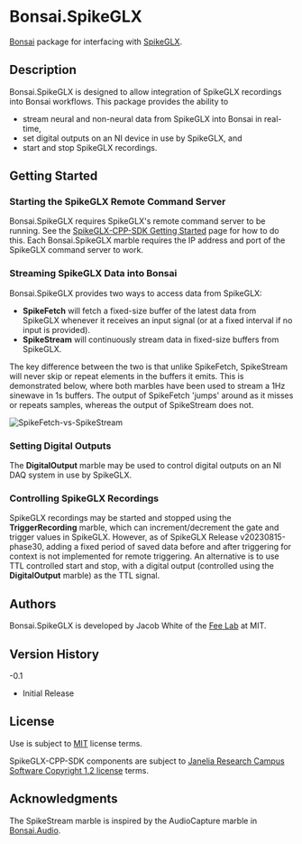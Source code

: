 # Bonsai.SpikeGLX
[Bonsai](http://bonsai-rx.org/) package for interfacing with [SpikeGLX](https://billkarsh.github.io/SpikeGLX/).

## Description
Bonsai.SpikeGLX is designed to allow integration of SpikeGLX recordings into Bonsai workflows. This package provides the ability to 
- stream neural and non-neural data from SpikeGLX into Bonsai in real-time,
- set digital outputs on an NI device in use by SpikeGLX, and
- start and stop SpikeGLX recordings. 

## Getting Started
### Starting the SpikeGLX Remote Command Server
Bonsai.SpikeGLX requires SpikeGLX's remote command server to be running. See the [SpikeGLX-CPP-SDK Getting Started](https://github.com/billkarsh/SpikeGLX-CPP-SDK/blob/main/GettingStarted.txt) page for how to do this. Each Bonsai.SpikeGLX marble requires the IP address and port of the SpikeGLX command server to work. 

### Streaming SpikeGLX Data into Bonsai
Bonsai.SpikeGLX provides two ways to access data from SpikeGLX: 
- **SpikeFetch** will fetch a fixed-size buffer of the latest data from SpikeGLX whenever it receives an input signal (or at a fixed interval if no input is provided).
- **SpikeStream** will continuously stream data in fixed-size buffers from SpikeGLX.

The key difference between the two is that unlike SpikeFetch, SpikeStream will never skip or repeat elements in the buffers it emits. This is demonstrated below, where both marbles have been used to stream a 1Hz sinewave in 1s buffers. The output of SpikeFetch 'jumps' around as it misses or repeats samples, whereas the output of SpikeStream does not.

![SpikeFetch-vs-SpikeStream](https://github.com/FeeLab/Bonsai.SpikeGLX/assets/120409412/bf26abae-6f3a-4b91-9539-1f9dfccc19ba)

### Setting Digital Outputs
The **DigitalOutput** marble may be used to control digital outputs on an NI DAQ system in use by SpikeGLX.

### Controlling SpikeGLX Recordings
SpikeGLX recordings may be started and stopped using the **TriggerRecording** marble, which can increment/decrement the gate and trigger values in SpikeGLX. However, as of SpikeGLX Release v20230815-phase30, adding a fixed period of saved data before and after triggering for context is not implemented for remote triggering. An alternative is to use TTL controlled start and stop, with a digital output (controlled using the **DigitalOutput** marble) as the TTL signal. 

## Authors
Bonsai.SpikeGLX is developed by Jacob White of the [Fee Lab](https://feelaboratory.org/) at MIT.

## Version History
-0.1
  - Initial Release

## License
Use is subject to [MIT](https://opensource.org/license/mit/) license terms. 

SpikeGLX-CPP-SDK components are subject to [Janelia Research Campus Software Copyright 1.2 license](http://license.janelia.org/license) terms.

## Acknowledgments
The SpikeStream marble is inspired by the AudioCapture marble in [Bonsai.Audio](https://github.com/bonsai-rx/bonsai/tree/main/Bonsai.Audio).

